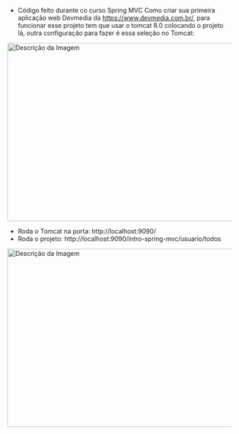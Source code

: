 - Código feito durante co curso Spring MVC Como criar sua primeira aplicação web Devmedia da https://www.devmedia.com.br/, para funcionar esse projeto tem que usar o tomcat 8.0 colocando o projeto lá, outra configuração para fazer é essa seleção no Tomcat:
<img src="https://github.com/walyson-scarazzati/OqueSpringMVCDevmedia/assets/53382989/4c4a08db-8ddc-4cce-a7f0-c09670235fb9" alt="Descrição da Imagem" width="600" height="400" />

- Roda o Tomcat na porta: http://localhost:9090/
- Roda o projeto: http://localhost:9090/intro-spring-mvc/usuario/todos
<img src="https://github.com/walyson-scarazzati/SpringMVCPrimeiraAplicacao/assets/53382989/90d726db-dea3-4bd3-9644-f184f02c09af" alt="Descrição da Imagem" width="700" height="400" />



